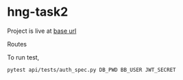 # hng-task2

Project is live at [base url](https://test-qno3wgidzq-bq.a.run.app)

Routes

To run test, 
```
pytest api/tests/auth_spec.py DB_PWD BB_USER JWT_SECRET
```


